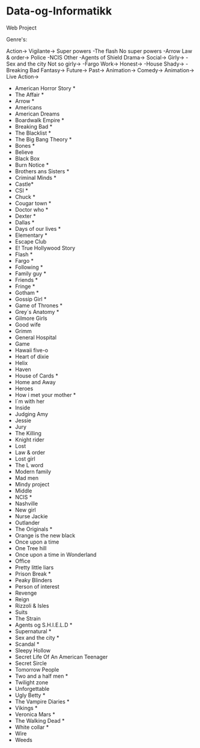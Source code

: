 Data-og-Informatikk
===================

Web Project

Genre's:

Action->
  Vigilante->
    Super powers
      -The flash
    No super powers
      -Arrow
  Law & order->
    Police
      -NCIS
    Other
      -Agents of Shield
Drama->
  Social->
    Girly->
      -Sex and the city
    Not so girly->
      -Fargo
  Work->
    Honest->
      -House
    Shady->
      -Breaking Bad
Fantasy->
  Future->
  Past->
  Animation->
Comedy->
  Animation->
  Live Action->
  
  
- American Horror Story       *
- The Affair    *
- Arrow           *
- Americans
- American Dreams  
- Boardwalk Empire     *
- Breaking Bad        *
- The Blacklist       *
- The Big Bang Theory *
- Bones           *
- Believe
- Black Box
- Burn Notice    *
- Brothers ans Sisters   *
- Criminal Minds    *
- Castle*
- CSI   *
- Chuck    *
- Cougar town   *
- Doctor who   *
- Dexter   *
- Dallas    *
- Days of our lives  *
- Elementary  *
- Escape Club
- E! True Hollywood Story
- Flash           *
- Fargo   *
- Following   *
- Family guy    *
- Friends *
- Fringe   *
- Gotham   *
- Gossip Girl    *
- Game of Thrones   *
- Grey´s Anatomy    *
- Gilmore Girls
- Good wife
- Grimm
- General Hospital
- Game
- Hawaii five-o
- Heart of dixie
- Helix 
- Haven
- House of Cards        *
- Home and Away
- Heroes
- How i met your mother *
- I´m with her
- Inside
- Judging Amy
- Jessie
- Jury
- The Killing
- Knight rider
- Lost
- Law & order
- Lost girl
- The L word
- Modern family
- Mad men
- Mindy project
- Middle
- NCIS            *
- Nashville
- New girl
- Nurse Jackie
- Outlander
- The Originals *
- Orange is the new black
- Once upon a time
- One Tree hill
- Once upon a time in Wonderland
- Office
- Pretty little liars 
- Prison Break            *
- Peaky Blinders
- Person of interest
- Revenge
- Reign
- Rizzoli & Isles
- Suits
- The Strain
- Agents og S.H.I.E.L.D   *
- Supernatural          *
- Sex and the city     *
- Scandal               *
- Sleepy Hollow
- Secret Life Of An American Teenager
- Secret Sircle
- Tomorrow People
- Two and a half men  *
- Twilight zone
- Unforgettable
- Ugly Betty         *
- The Vampire Diaries  *
- Vikings              *
- Veronica Mars       *
- The Walking Dead      *
- White collar         *
- Wire
- Weeds
